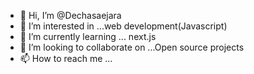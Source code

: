 - 👋 Hi, I’m @Dechasaejara
- 👀 I’m interested in ...web development(Javascript)
- 🌱 I’m currently learning ... next.js
- 💞️ I’m looking to collaborate on ...Open source projects
- 📫 How to reach me ...

<!---
Dechasaejara/Dechasaejara is a ✨ special ✨ repository because its `README.md` (this file) appears on your GitHub profile.
You can click the Preview link to take a look at your changes.
--->
